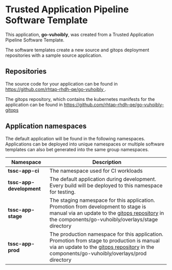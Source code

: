 # Trusted Application Pipeline Software Template

This application, **go-vuhoibly**, was created from a Trusted Application Pipeline Software Template.

The software templates create a new source and gitops deployment repositories with a sample source application. 

## Repositories

The source code for your application can be found in [https://github.com/rhtap-rhdh-qe/go-vuhoibly ](https://github.com/rhtap-rhdh-qe/go-vuhoibly ).
 
The gitops repository, which contains the kubernetes manifests for the application can be found in 
[https://github.com/rhtap-rhdh-qe/go-vuhoibly-gitops ](https://github.com/rhtap-rhdh-qe/go-vuhoibly-gitops ) 

## Application namespaces 

The default application will be found in the following namespaces. Applications can be deployed into unique namespaces or multiple software templates can also bet generated into the same group namespaces.  

|  Namespace   |  Description   |  
| -------- | -------- |
| **tssc-app-ci** | The namespace used for CI workloads |
| **tssc-app-development** | The default application during development. Every build will be deployed to this namespace for testing. |
| **tssc-app-stage** | The staging namespace for this application. Promotion from development to stage is manual via an update to the [gitops repository](https://github.com/rhtap-rhdh-qe/go-vuhoibly-gitops ) in the components/go-vuhoibly/overlays/stage directory |
| **tssc-app-prod** | The production namespace for this application. Promotion from stage to production is manual via an update to the [gitops repository](https://github.com/rhtap-rhdh-qe/go-vuhoibly-gitops ) in the components/go-vuhoibly/overlays/prod directory |